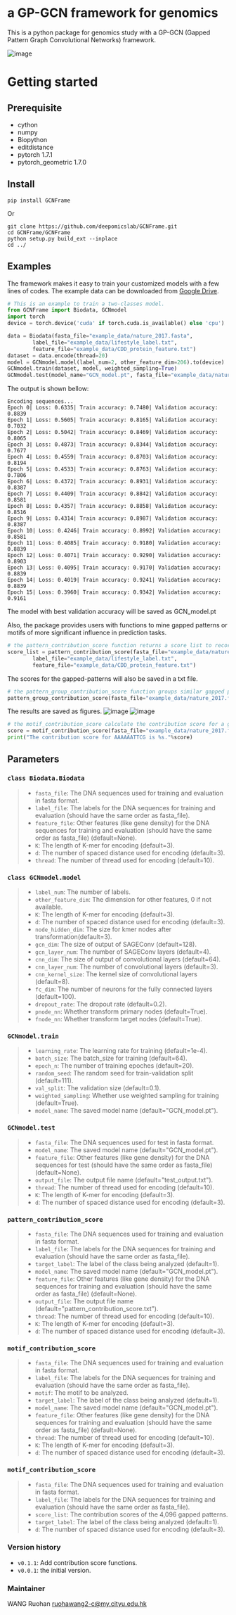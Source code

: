 # a GP-GCN framework for genomics
This is a python package for genomics study with a GP-GCN (Gapped Pattern Graph Convolutional Networks) framework.

![image](https://github.com/deepomicslab/GCNFrame/blob/master/GCNframework.png)

# Getting started

## Prerequisite
+ cython
+ numpy
+ Biopython
+ editdistance
+ pytorch 1.7.1
+ pytorch\_geometric 1.7.0

## Install
```shell
pip install GCNFrame
```
Or
```shell
git clone https://github.com/deepomicslab/GCNFrame.git
cd GCNFrame/GCNFrame
python setup.py build_ext --inplace
cd ../
```

## Examples
The framework makes it easy to train your customized models with a few lines of codes. The example data can be downloaded from [Google Drive](https://drive.google.com/drive/folders/1VtNE0Pk0fM9b3N_WfbKc1x2IqDu8Ny02?usp=sharing).
```Python
# This is an example to train a two-classes model.
from GCNFrame import Biodata, GCNmodel
import torch
device = torch.device('cuda' if torch.cuda.is_available() else 'cpu')

data = Biodata(fasta_file="example_data/nature_2017.fasta", 
        label_file="example_data/lifestyle_label.txt",
        feature_file="example_data/CDD_protein_feature.txt")
dataset = data.encode(thread=20)
model = GCNmodel.model(label_num=2, other_feature_dim=206).to(device)
GCNmodel.train(dataset, model, weighted_sampling=True)
GCNmodel.test(model_name="GCN_model.pt", fasta_file="example_data/nature_2017.fasta", feature_file="example_data/CDD_protein_feature.txt")
```
The output is shown bellow:
```Output
Encoding sequences...
Epoch 0| Loss: 0.6335| Train accuracy: 0.7480| Validation accuracy: 0.8839
Epoch 1| Loss: 0.5605| Train accuracy: 0.8165| Validation accuracy: 0.7032
Epoch 2| Loss: 0.5042| Train accuracy: 0.8469| Validation accuracy: 0.8065
Epoch 3| Loss: 0.4873| Train accuracy: 0.8344| Validation accuracy: 0.7677
Epoch 4| Loss: 0.4559| Train accuracy: 0.8703| Validation accuracy: 0.8194
Epoch 5| Loss: 0.4533| Train accuracy: 0.8763| Validation accuracy: 0.7806
Epoch 6| Loss: 0.4372| Train accuracy: 0.8931| Validation accuracy: 0.8387
Epoch 7| Loss: 0.4409| Train accuracy: 0.8842| Validation accuracy: 0.8581
Epoch 8| Loss: 0.4357| Train accuracy: 0.8858| Validation accuracy: 0.8516
Epoch 9| Loss: 0.4314| Train accuracy: 0.8987| Validation accuracy: 0.8387
Epoch 10| Loss: 0.4246| Train accuracy: 0.8992| Validation accuracy: 0.8581
Epoch 11| Loss: 0.4085| Train accuracy: 0.9180| Validation accuracy: 0.8839
Epoch 12| Loss: 0.4071| Train accuracy: 0.9290| Validation accuracy: 0.8903
Epoch 13| Loss: 0.4095| Train accuracy: 0.9170| Validation accuracy: 0.8839
Epoch 14| Loss: 0.4019| Train accuracy: 0.9241| Validation accuracy: 0.8839
Epoch 15| Loss: 0.3960| Train accuracy: 0.9342| Validation accuracy: 0.9161
```
The model with best validation accuracy will be saved as GCN\_model.pt

Also, the package provides users with functions to mine gapped patterns or motifs of more significant influence in prediction tasks.

```Python
# the pattern_contribution_score function returns a score list to record the contribution scores for the 4,096 gapped patterns. 
score_list = pattern_contribution_score(fasta_file="example_data/nature_2017.fasta",
        label_file="example_data/lifestyle_label.txt",
        feature_file="example_data/CDD_protein_feature.txt")
```
The scores for the gapped-patterns will also be saved in a txt file.

```Python
# the pattern_group_contribution_score function groups similar gapped patterns and analyzes the occurrence & scores for each group.
pattern_group_contribution_score(fasta_file="example_data/nature_2017.fasta", label_file="example_data/lifestyle_label.txt", score_list=score_list)
```
The results are saved as figures.
![image](https://github.com/deepomicslab/GCNFrame/blob/master/pos_neg_match_grouped.png)
![image](https://github.com/deepomicslab/GCNFrame/blob/master/pos_neg_score_grouped.png)

```Python
# the motif_contribution_score calculate the contribution score for a given motif.
score = motif_contribution_score(fasta_file="example_data/nature_2017.fasta", label_file="example_data/lifestyle_label.txt", motif="AAAAAATTCG", feature_file="example_data/CDD_protein_feature.txt")
print("The contribution score for AAAAAATTCG is %s."%score)
```

## Parameters
###  ```class Biodata.Biodata```
> + ```fasta_file```: The DNA sequences used for training and evaluation in fasta format.
> + ```label_file```: The labels for the DNA sequences for training and evaluation (should have the same order as fasta_file).
> + ```feature_file```: Other features (like gene density) for the DNA sequences for training and evaluation (should have the same order as fasta_file) (default=None).
> + ```K```: The length of K-mer for encoding (default=3). 
> + ```d```: The number of spaced distance used for encoding (default=3).
> + ```thread```: The number of thread used for encoding (default=10).

###  ```class GCNmodel.model```
> + ```label_num```: The number of labels.
> + ```other_feature_dim```: The dimension for other features, 0 if not available.
> + ```K```: The length of K-mer for encoding (default=3). 
> + ```d```: The number of spaced distance used for encoding (default=3).
> + ```node_hidden_dim```: The size for kmer nodes after transformation(default=3).
> + ```gcn_dim```: The size of output of SAGEConv (default=128).
> + ```gcn_layer_num```: The number of SAGEConv layers (default=4).
> + ```cnn_dim```: The size of output of convolutional layers (default=64).
> + ```cnn_layer_num```: The number of convolutional layers (default=3).
> + ```cnn_kernel_size```: The kernel size of convolutional layers (default=8).
> + ```fc_dim```: The number of neurons for the fully connected layers (default=100).
> + ```dropout_rate```: The dropout rate (default=0.2).
> + ```pnode_nn```: Whether transform primary nodes (default=True).
> + ```fnode_nn```: Whether transform target nodes (default=True).

###  ```GCNmodel.train```
> + ```learning_rate```: The learning rate for training (default=1e-4). 
> + ```batch_size```: The batch_size for training (default=64).
> + ```epoch_n```: The number of training epoches (default=20).
> + ```random_seed```: The random seed for train-validation split (default=111).
> + ```val_split```: The validation size (default=0.1).
> + ```weighted_sampling```: Whether use weighted sampling for training (default=True).
> + ```model_name```: The saved model name (default="GCN_model.pt").

###  ```GCNmodel.test```
> + ```fasta_file```: The DNA sequences used for test in fasta format. 
> + ```model_name```: The saved model name (default="GCN_model.pt").
> + ```feature_file```: Other features (like gene density) for the DNA sequences for test (should have the same order as fasta_file) (default=None).
> + ```output_file```: The output file name (default="test_output.txt").
> + ```thread```: The number of thread used for encoding (default=10).
> + ```K```: The length of K-mer for encoding (default=3). 
> + ```d```: The number of spaced distance used for encoding (default=3).

###  ```pattern_contribution_score```
> + ```fasta_file```: The DNA sequences used for training and evaluation in fasta format.
> + ```label_file```: The labels for the DNA sequences for training and evaluation (should have the same order as fasta_file).
> + ```target_label```: The label of the class being analyzed (default=1).
> + ```model_name```: The saved model name (default="GCN_model.pt").
> + ```feature_file```: Other features (like gene density) for the DNA sequences for training and evaluation (should have the same order as fasta_file) (default=None).
> + ```output_file```: The output file name (default="pattern_contribution_score.txt").
> + ```thread```: The number of thread used for encoding (default=10).
> + ```K```: The length of K-mer for encoding (default=3). 
> + ```d```: The number of spaced distance used for encoding (default=3).

###  ```motif_contribution_score```
> + ```fasta_file```: The DNA sequences used for training and evaluation in fasta format.
> + ```label_file```: The labels for the DNA sequences for training and evaluation (should have the same order as fasta_file).
> + ```motif```: The motif to be analyzed.
> + ```target_label```: The label of the class being analyzed (default=1).
> + ```model_name```: The saved model name (default="GCN_model.pt").
> + ```feature_file```: Other features (like gene density) for the DNA sequences for training and evaluation (should have the same order as fasta_file) (default=None).
> + ```thread```: The number of thread used for encoding (default=10).
> + ```K```: The length of K-mer for encoding (default=3). 
> + ```d```: The number of spaced distance used for encoding (default=3).

###  ```motif_contribution_score```
> + ```fasta_file```: The DNA sequences used for training and evaluation in fasta format.
> + ```label_file```: The labels for the DNA sequences for training and evaluation (should have the same order as fasta_file).
> + ```score_list```: The contribution scores of the 4,096 gapped patterns.
> + ```target_label```: The label of the class being analyzed (default=1).
> + ```d```: The number of spaced distance used for encoding (default=3).


### Version history
+ `v0.1.1`: Add contribution score functions.
+ `v0.0.1`: the initial version.

### Maintainer
WANG Ruohan ruohawang2-c@my.cityu.edu.hk
